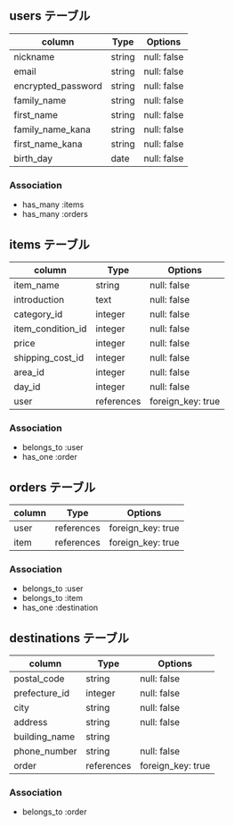 

## users テーブル

| column                | Type         | Options                       |
| --------------------- | ------------ | ----------------------------- |
| nickname              | string       | null: false                   |
| email                 | string       | null: false                   |
| encrypted_password    | string       | null: false                   |
| family_name           | string       | null: false                   |
| first_name            | string       | null: false                   |
| family_name_kana      | string       | null: false                   |
| first_name_kana       | string        | null: false                  |
| birth_day             | date         | null: false                   |

### Association

- has_many :items
- has_many :orders

## items テーブル

| column                | Type         | Options                       |
| --------------------- | ------------ | ----------------------------- |
| item_name             | string       | null: false                   |
| introduction          | text         | null: false                   |
| category_id           | integer      | null: false                   |
| item_condition_id     | integer      | null: false                   |
| price                 | integer      | null: false                   |
| shipping_cost_id      | integer      | null: false                   |
| area_id               | integer      | null: false                   |
| day_id                | integer      | null: false                   |
| user                  | references   | foreign_key: true             |

### Association

- belongs_to :user
- has_one :order

## orders テーブル

| column                | Type         | Options                       |
| --------------------- | ------------ | ----------------------------- |
| user                  | references   | foreign_key: true             |
| item                  | references   | foreign_key: true             |

### Association

- belongs_to :user
- belongs_to :item
- has_one :destination

## destinations テーブル

| column                | Type         | Options                       |
| --------------------- | ------------ | ----------------------------- |
| postal_code           | string       | null: false                   |
| prefecture_id         | integer       | null: false                  |
| city                  | string       | null: false                   |
| address               | string       | null: false                   |
| building_name         | string       |                               |
| phone_number          | string       | null: false                   |
| order                 | references   | foreign_key: true             |

### Association
- belongs_to :order
